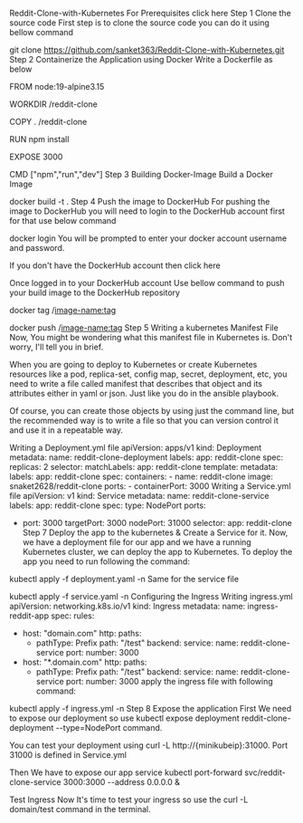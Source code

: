 Reddit-Clone-with-Kubernetes
For Prerequisites click here
Step 1 Clone the source code
First step is to clone the source code you can do it using bellow command

git clone https://github.com/sanket363/Reddit-Clone-with-Kubernetes.git
Step 2 Containerize the Application using Docker
Write a Dockerfile as below

FROM node:19-alpine3.15

WORKDIR /reddit-clone

COPY . /reddit-clone

RUN npm install 

EXPOSE 3000

CMD ["npm","run","dev"]
Step 3 Building Docker-Image
Build a Docker Image

docker build -t <image-name> .
Step 4 Push the image to DockerHub
For pushing the image to DockerHub you will need to login to the DockerHub account first for that use below command

docker login
You will be prompted to enter your docker account username and password.

If you don't have the DockerHub account then click here

Once logged in to your DockerHub account Use bellow command to push your build image to the DockerHub repository

docker tag <image-id> <docker-username>/<image-name:tag>

docker push <docker-username>/<image-name:tag>
Step 5 Writing a kubernetes Manifest File
Now, You might be wondering what this manifest file in Kubernetes is. Don't worry, I'll tell you in brief.

When you are going to deploy to Kubernetes or create Kubernetes resources like a pod, replica-set, config map, secret, deployment, etc, you need to write a file called manifest that describes that object and its attributes either in yaml or json. Just like you do in the ansible playbook.

Of course, you can create those objects by using just the command line, but the recommended way is to write a file so that you can version control it and use it in a repeatable way.

Writing a Deployment.yml file
apiVersion: apps/v1
kind: Deployment
metadata:
  name: reddit-clone-deployment
  labels:
    app: reddit-clone
spec:
  replicas: 2
  selector:
    matchLabels:
      app: reddit-clone
  template:
    metadata:
      labels:
        app: reddit-clone
    spec:
      containers:
      - name: reddit-clone
        image: snaket2628/reddit-clone
        ports:
        - containerPort: 3000
Writing a Service.yml file
apiVersion: v1
kind: Service
metadata:
  name: reddit-clone-service
  labels:
    app: reddit-clone
spec:
  type: NodePort
  ports:
  - port: 3000
    targetPort: 3000
    nodePort: 31000
  selector:
    app: reddit-clone
Step 7 Deploy the app to the kubernetes & Create a Service for it.
Now, we have a deployment file for our app and we have a running Kubernetes cluster, we can deploy the app to Kubernetes. To deploy the app you need to run following the command:

kubectl apply -f deployment.yaml -n <name-space>
Same for the service file

kubectl apply -f service.yaml -n <name-space>
Configuring the Ingress
Writing ingress.yml
apiVersion: networking.k8s.io/v1
kind: Ingress
metadata:
  name: ingress-reddit-app
spec:
  rules:
  - host: "domain.com"
    http:
      paths:
      - pathType: Prefix
        path: "/test"
        backend:
          service:
            name: reddit-clone-service
            port:
              number: 3000
  - host: "*.domain.com"
    http:
      paths:
      - pathType: Prefix
        path: "/test"
        backend:
          service:
            name: reddit-clone-service
            port:
              number: 3000
apply the ingress file with following command:

kubectl apply -f ingress.yml -n <name-space>
Step 8 Expose the application
First We need to expose our deployment so use kubectl expose deployment reddit-clone-deployment --type=NodePort command.

You can test your deployment using curl -L http://{minikubeip}:31000. Port 31000 is defined in Service.yml

Then We have to expose our app service kubectl port-forward svc/reddit-clone-service 3000:3000 --address 0.0.0.0 &

Test Ingress
Now It's time to test your ingress so use the curl -L domain/test command in the terminal.
